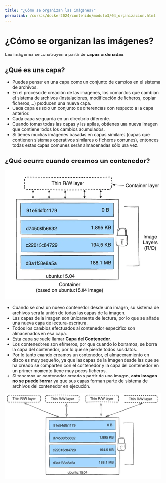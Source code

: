 ```yaml
---
title: "¿Cómo se organizan las imágenes?"
permalink: /cursos/docker2024/contenido/modulo3/04_organizacion.html
---
```

# ¿Cómo se organizan las imágenes?

Las imágenes se construyen a partir de **capas ordenadas**. 

## ¿Qué es una capa?

* Puedes pensar en una capa como un conjunto de cambios en el sistema de archivos. 
* En el proceso de creación de las imágenes, los comandos que cambian el sistema de archivos (instalaciones, modificación de ficheros, copiar ficheros,...) producen una nueva capa.
* Cada capa es sólo un conjunto de diferencias con respecto a la capa anterior.
* Cada capa se guarda en un directorio diferente.
* Cuando tomas todas las capas y las apilas, obtienes una nueva imagen que contiene todos los cambios acumulados.
* Si tienes muchas imágenes basadas en capas similares (capas que contienen sistemas operativos similares o ficheros comunes), entonces todas estas capas comunes serán almacenadas sólo una vez.

## ¿Qué ocurre cuando creamos un contenedor?

![ ](img/layers.png)

* Cuando se crea un nuevo contenedor desde una imagen, su sistema de archivos será la unión de todas las capas de la imagen. 
* Las capas de la imagen son únicamente de lectura, por lo que se añade una nueva capa de lectura-escritura. 
* Todos los cambios efectuados al contenedor específico son almacenados en esa capa.
* Esta capa se suele llamar **Capa del Contenedor**.
* Los contenedores son efímeros, por que cuando lo borramos, se borra la capa del contenedor, por lo que se pierde todos sus datos.
* Por lo tanto cuando creamos un contenedor, el almacenamiento en disco es muy pequeño, ya que las capas de la imagen desde las que se ha creado se comparten con el contenedor y la capa del contenedor en un primer momento tiene muy pocos ficheros.
* Si tenemos un contenedor creado a partir de una imagen, **esta imagen no se puede borrar** ya que sus capas forman parte del sistema de archivos del contenedor en ejecución.

![ ](img/layers2.png)

